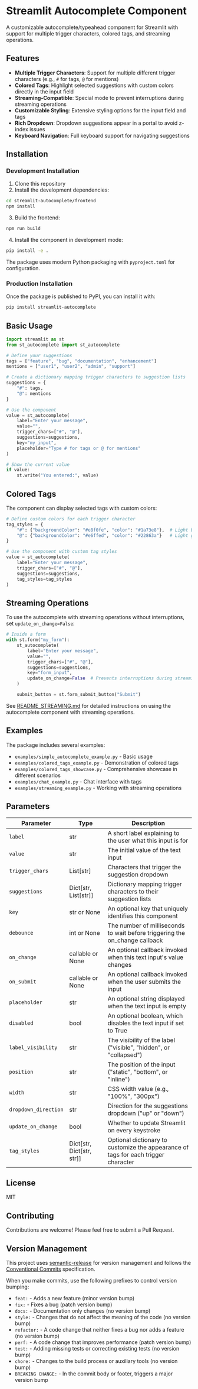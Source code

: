 # Streamlit Autocomplete Component

A customizable autocomplete/typeahead component for Streamlit with support for multiple trigger characters, colored tags, and streaming operations.

## Features

- **Multiple Trigger Characters**: Support for multiple different trigger characters (e.g., `#` for tags, `@` for mentions)
- **Colored Tags**: Highlight selected suggestions with custom colors directly in the input field
- **Streaming-Compatible**: Special mode to prevent interruptions during streaming operations
- **Customizable Styling**: Extensive styling options for the input field and tags
- **Rich Dropdown**: Dropdown suggestions appear in a portal to avoid z-index issues
- **Keyboard Navigation**: Full keyboard support for navigating suggestions

## Installation

### Development Installation

1. Clone this repository
2. Install the development dependencies:

```bash
cd streamlit-autocomplete/frontend
npm install
```

3. Build the frontend:

```bash
npm run build
```

4. Install the component in development mode:

```bash
pip install -e .
```

The package uses modern Python packaging with `pyproject.toml` for configuration.

### Production Installation

Once the package is published to PyPI, you can install it with:

```bash
pip install streamlit-autocomplete
```

## Basic Usage

```python
import streamlit as st
from st_autocomplete import st_autocomplete

# Define your suggestions
tags = ["feature", "bug", "documentation", "enhancement"]
mentions = ["user1", "user2", "admin", "support"]

# Create a dictionary mapping trigger characters to suggestion lists
suggestions = {
    "#": tags,
    "@": mentions
}

# Use the component
value = st_autocomplete(
    label="Enter your message",
    value="",
    trigger_chars=["#", "@"],
    suggestions=suggestions,
    key="my_input",
    placeholder="Type # for tags or @ for mentions"
)

# Show the current value
if value:
    st.write("You entered:", value)
```

## Colored Tags

The component can display selected tags with custom colors:

```python
# Define custom colors for each trigger character
tag_styles = {
    "#": {"backgroundColor": "#e8f0fe", "color": "#1a73e8"},  # Light blue
    "@": {"backgroundColor": "#e6ffed", "color": "#22863a"}   # Light green
}

# Use the component with custom tag styles
value = st_autocomplete(
    label="Enter your message",
    trigger_chars=["#", "@"],
    suggestions=suggestions,
    tag_styles=tag_styles
)
```

## Streaming Operations

To use the autocomplete with streaming operations without interruptions, set `update_on_change=False`:

```python
# Inside a form
with st.form("my_form"):
    st_autocomplete(
        label="Enter your message",
        value="",
        trigger_chars=["#", "@"],
        suggestions=suggestions,
        key="form_input",
        update_on_change=False  # Prevents interruptions during streaming
    )

    submit_button = st.form_submit_button("Submit")
```

See [README_STREAMING.md](README_STREAMING.md) for detailed instructions on using the autocomplete component with streaming operations.

## Examples

The package includes several examples:

- `examples/simple_autocomplete_example.py` - Basic usage
- `examples/colored_tags_example.py` - Demonstration of colored tags
- `examples/colored_tags_showcase.py` - Comprehensive showcase in different scenarios
- `examples/chat_example.py` - Chat interface with tags
- `examples/streaming_example.py` - Working with streaming operations

## Parameters

| Parameter | Type | Description |
|-----------|------|-------------|
| `label` | str | A short label explaining to the user what this input is for |
| `value` | str | The initial value of the text input |
| `trigger_chars` | List[str] | Characters that trigger the suggestion dropdown |
| `suggestions` | Dict[str, List[str]] | Dictionary mapping trigger characters to their suggestion lists |
| `key` | str or None | An optional key that uniquely identifies this component |
| `debounce` | int or None | The number of milliseconds to wait before triggering the on_change callback |
| `on_change` | callable or None | An optional callback invoked when this text input's value changes |
| `on_submit` | callable or None | An optional callback invoked when the user submits the input |
| `placeholder` | str | An optional string displayed when the text input is empty |
| `disabled` | bool | An optional boolean, which disables the text input if set to True |
| `label_visibility` | str | The visibility of the label ("visible", "hidden", or "collapsed") |
| `position` | str | The position of the input ("static", "bottom", or "inline") |
| `width` | str | CSS width value (e.g., "100%", "300px") |
| `dropdown_direction` | str | Direction for the suggestions dropdown ("up" or "down") |
| `update_on_change` | bool | Whether to update Streamlit on every keystroke |
| `tag_styles` | Dict[str, Dict[str, str]] | Optional dictionary to customize the appearance of tags for each trigger character |

## License

MIT

## Contributing

Contributions are welcome! Please feel free to submit a Pull Request.

## Version Management

This project uses [semantic-release](https://github.com/semantic-release/semantic-release) for version management and follows the [Conventional Commits](https://www.conventionalcommits.org/) specification.

When you make commits, use the following prefixes to control version bumping:
- `feat:` - Adds a new feature (minor version bump)
- `fix:` - Fixes a bug (patch version bump)
- `docs:` - Documentation only changes (no version bump)
- `style:` - Changes that do not affect the meaning of the code (no version bump)
- `refactor:` - A code change that neither fixes a bug nor adds a feature (no version bump)
- `perf:` - A code change that improves performance (patch version bump)
- `test:` - Adding missing tests or correcting existing tests (no version bump)
- `chore:` - Changes to the build process or auxiliary tools (no version bump)
- `BREAKING CHANGE:` - In the commit body or footer, triggers a major version bump
